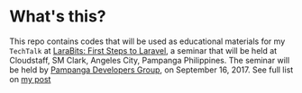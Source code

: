 # What's this?

This repo contains codes that will be used as educational materials for my `TechTalk` at [LaraBits: First Steps to Laravel](https://www.facebook.com/pampdev/photos/a.1895880487314456.1073741839.1780609138841592/2006207479615089/?type=3&theater), a seminar that will be held at Cloudstaff, SM Clark, Angeles City, Pampanga Philippines. The seminar will be held by [Pampanga Developers Group](https://www.facebook.com/pampdev/), on September 16, 2017. See full list on [my post](https://aprilmintacpineda.github.io/2017/09/05/larabits-tech-talk/)
